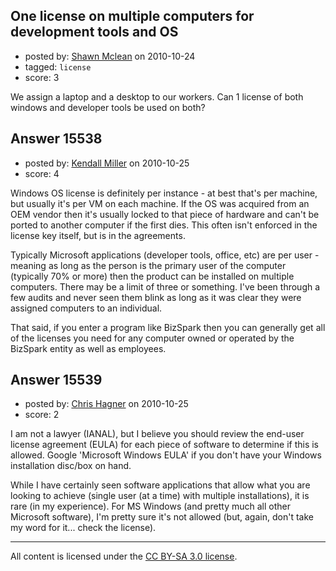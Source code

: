 ## One license on multiple computers for development tools and OS

- posted by: [Shawn Mclean](https://stackexchange.com/users/-1/4854-shawn-mclean) on 2010-10-24
- tagged: `license`
- score: 3

We assign a laptop and a desktop to our workers. Can 1 license of both windows and developer tools be used on both?


## Answer 15538

- posted by: [Kendall Miller](https://stackexchange.com/users/-1/2210-kendall-miller) on 2010-10-25
- score: 4

Windows OS license is definitely per instance - at best that's per machine, but usually it's per VM on each machine.  If the OS was acquired from an OEM vendor then it's usually locked to that piece of hardware and can't be ported to another computer if the first dies.  This often isn't enforced in the license key itself, but is in the agreements.

Typically Microsoft applications (developer tools, office, etc) are per user - meaning as long as the person is the primary user of the computer (typically 70% or more) then the product can be installed on multiple computers.  There may be a limit of three or something.  I've been through a few audits and never seen them blink as long as it was clear they were assigned computers to an individual.

That said, if you enter a program like BizSpark then you can generally get all of the licenses you need for any computer owned or operated by the BizSpark entity as well as employees.


## Answer 15539

- posted by: [Chris Hagner](https://stackexchange.com/users/-1/1523-chris-hagner) on 2010-10-25
- score: 2

I am not a lawyer (IANAL), but I believe you should review the end-user license agreement (EULA) for each piece of software to determine if this is allowed.  Google 'Microsoft Windows EULA' if you don't have your Windows installation disc/box on hand.

While I have certainly seen software applications that allow what you are looking to achieve (single user (at a time) with multiple installations), it is rare (in my experience).  For MS Windows (and pretty much all other Microsoft software), I'm pretty sure it's not allowed (but, again, don't take my word for it... check the license).




---

All content is licensed under the [CC BY-SA 3.0 license](https://creativecommons.org/licenses/by-sa/3.0/).
